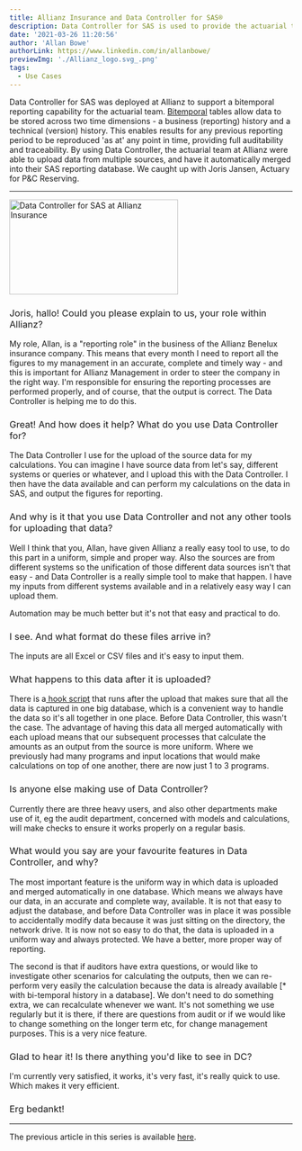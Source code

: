 ```yaml
---
title: Allianz Insurance and Data Controller for SAS®
description: Data Controller for SAS is used to provide the actuarial team at Allianz with an easy to use bitemporal reporting capability
date: '2021-03-26 11:20:56'
author: 'Allan Bowe'
authorLink: https://www.linkedin.com/in/allanbowe/
previewImg: './Allianz_logo.svg_.png'
tags:
  - Use Cases
---
```


Data Controller for SAS was deployed at Allianz to support a bitemporal reporting capability for the actuarial team. <a href="https://datacontroller.io/bitemporal-historisation-and-the-sas-dds/">Bitemporal</a> tables allow data to be stored across two time dimensions - a business (reporting) history and a technical (version) history. This enables results for any previous reporting period to be reproduced 'as at' any point in time, providing full auditability and traceability. By using Data Controller, the actuarial team at Allianz were able to upload data from multiple sources, and have it automatically merged into their SAS reporting database. We caught up with Joris Jansen, Actuary for P&amp;C Reserving. <hr /> <img class="alignright wp-image-1229 size-medium" src="https://datacontroller.io/wp-content/uploads/2021/03/view-300x169.jpeg" alt="Data Controller for SAS at Allianz Insurance" width="300" height="169" /> <h3 style="font-weight: 400;">Joris, hallo! Could you please explain to us, your role within Allianz?</h3> <p style="font-weight: 400;">My role, Allan, is a "reporting role" in the business of the Allianz Benelux insurance company. This means that every month I need to report all the figures to my management in an accurate, complete and timely way - and this is important for Allianz Management in order to steer the company in the right way. I'm responsible for ensuring the reporting processes are performed properly, and of course, that the output is correct. The Data Controller is helping me to do this.</p> <h3 style="font-weight: 400;">Great! And how does it help? What do you use Data Controller for?</h3> <p style="font-weight: 400;">The Data Controller I use for the upload of the source data for my calculations. You can imagine I have source data from let's say, different systems or queries or whatever, and I upload this with the Data Controller. I then have the data available and can perform my calculations on the data in SAS, and output the figures for reporting.</p> <h3 style="font-weight: 400;">And why is it that you use Data Controller and not any other tools for uploading that data?</h3> <p style="font-weight: 400;">Well I think that you, Allan, have given Allianz a really easy tool to use, to do this part in a uniform, simple and proper way. Also the sources are from different systems so the unification of those different data sources isn't that easy - and Data Controller is a really simple tool to make that happen. I have my inputs from different systems available and in a relatively easy way I can upload them.</p> <p style="font-weight: 400;">Automation may be much better but it's not that easy and practical to do.</p> <h3 style="font-weight: 400;">I see. And what format do these files arrive in?</h3> <p style="font-weight: 400;">The inputs are all Excel or CSV files and it's easy to input them.</p> <h3 style="font-weight: 400;">What happens to this data after it is uploaded?</h3> <p style="font-weight: 400;">There is a<a href="https://docs.datacontroller.io/dcc-tables/#pre_edit_hook"> hook script</a> that runs after the upload that makes sure that all the data is captured in one big database, which is a convenient way to handle the data so it's all together in one place. Before Data Controller, this wasn't the case. The advantage of having this data all merged automatically with each upload means that our subsequent processes that calculate the amounts as an output from the source is more uniform. Where we previously had many programs and input locations that would make calculations on top of one another, there are now just 1 to 3 programs.</p> <h3 style="font-weight: 400;">Is anyone else making use of Data Controller?</h3> <p style="font-weight: 400;">Currently there are three heavy users, and also other departments make use of it, eg the audit department, concerned with models and calculations, will make checks to ensure it works properly on a regular basis.</p> <h3 style="font-weight: 400;">What would you say are your favourite features in Data Controller, and why?</h3> <p style="font-weight: 400;">The most important feature is the uniform way in which data is uploaded and merged automatically in one database. Which means we always have our data, in an accurate and complete way, available. It is not that easy to adjust the database, and before Data Controller was in place it was possible to accidentally modify data because it was just sitting on the directory, the network drive. It is now not so easy to do that, the data is uploaded in a uniform way and always protected. We have a better, more proper way of reporting.</p> <p style="font-weight: 400;">The second is that if auditors have extra questions, or would like to investigate other scenarios for calculating the outputs, then we can re-perform very easily the calculation because the data is already available [* with bi-temporal history in a database]. We don't need to do something extra, we can recalculate whenever we want. It's not something we use regularly but it is there, if there are questions from audit or if we would like to change something on the longer term etc, for change management purposes. This is a very nice feature.</p> <h3 style="font-weight: 400;">Glad to hear it! Is there anything you'd like to see in DC?</h3> <p style="font-weight: 400;">I'm currently very satisfied, it works, it's very fast, it's really quick to use. Which makes it very efficient.</p> <h3 style="font-weight: 400;">Erg bedankt!</h3> <hr /> The previous article in this series is available <a href="https://datacontroller.io/siemens-healthineers-smart-data-catalog/">here</a>.
